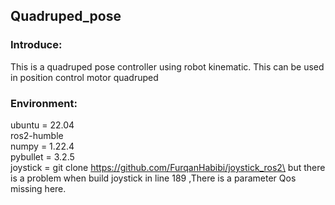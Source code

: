 ## Quadruped_pose

### Introduce:
This is a quadruped pose controller using robot kinematic. This can be used in position control motor quadruped

### Environment:
ubuntu = 22.04 \
ros2-humble \
numpy = 1.22.4 \
pybullet = 3.2.5 \
joystick = git clone https://github.com/FurqanHabibi/joystick_ros2\
but there is a problem when build joystick in line 189 ,There is a parameter Qos missing here.


